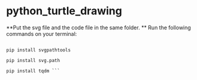 # python_turtle_drawing

**Put the svg file and the code file in the same folder. 
**
Run the following commands on your terminal:
``` pip install opencv-python

pip install svgpathtools

pip install svg.path

pip install tqdm ```

